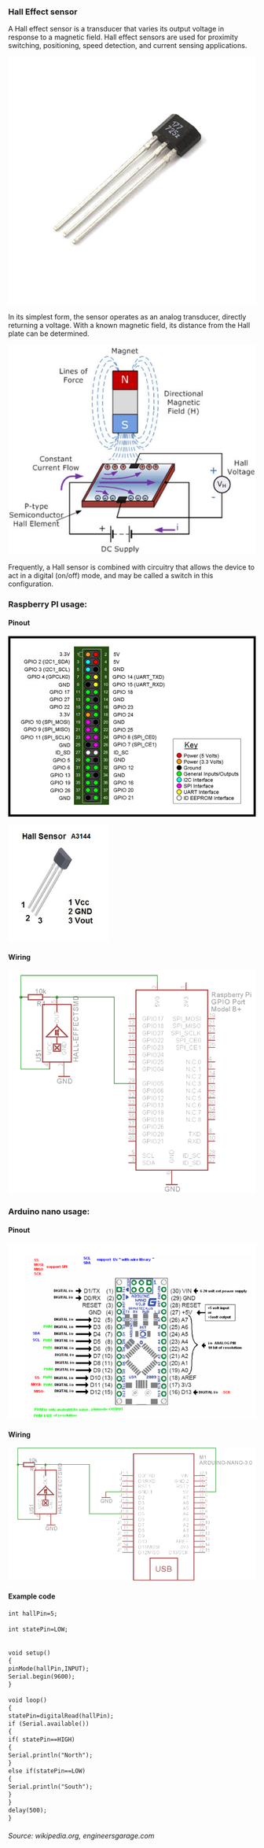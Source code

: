 ### Hall Effect sensor

A Hall effect sensor is a transducer that varies its output voltage in response to a magnetic field. Hall effect sensors are used for proximity switching, positioning, speed detection, and current sensing applications.

![alt text](img/hall1.jpg)

In its simplest form, the sensor operates as an analog transducer, directly returning a voltage. With a known magnetic field, its distance from the Hall plate can be determined.

![alt text](img/hall2.jpg)

Frequently, a Hall sensor is combined with circuitry that allows the device to act in a digital (on/off) mode, and may be called a switch in this configuration.

### Raspberry PI usage:

#### Pinout

![alt text](img/pir2.jpg)

![alt text](img/hall3.png)

#### Wiring

![alt text](img/hall4.png)

### Arduino nano usage:

#### Pinout

![alt text](img/arduino_pinout.png)

#### Wiring

![alt text](img/hallarduino.png)

#### Example code
```
int hallPin=5;

int statePin=LOW;


void setup()
{
pinMode(hallPin,INPUT);
Serial.begin(9600);
}

void loop()
{
statePin=digitalRead(hallPin);
if (Serial.available())
{
if( statePin==HIGH)
{
Serial.println("North");
}
else if(statePin==LOW)
{
Serial.println("South");
}
}
delay(500);
}
```



###### Source: wikipedia.org, engineersgarage.com
